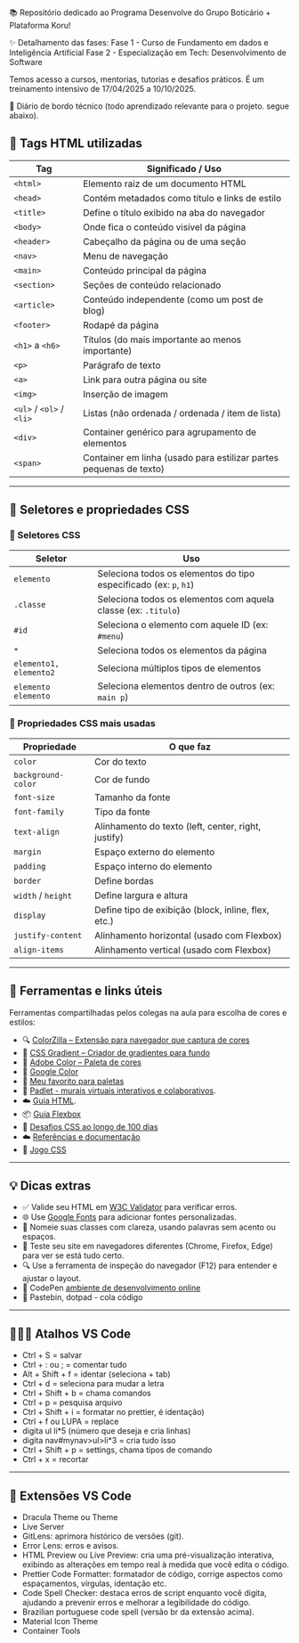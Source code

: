 📚 Repositório dedicado ao Programa Desenvolve do Grupo Boticário + Plataforma Koru!

✨ Detalhamento das fases:
Fase 1 - Curso de Fundamento em dados e Inteligência Artificial
Fase 2 - Especialização em Tech: Desenvolvimento de Software

Temos acesso a cursos, mentorias, tutorias e desafios práticos. É um treinamento intensivo de 17/04/2025 a 10/10/2025.

📌 Diário de bordo técnico (todo aprendizado relevante para o projeto. segue abaixo).

## 🧩 Tags HTML utilizadas

| Tag              | Significado / Uso                                                   |
|------------------|----------------------------------------------------------------------|
| `<html>`         | Elemento raiz de um documento HTML                                  |
| `<head>`         | Contém metadados como título e links de estilo                      |
| `<title>`        | Define o título exibido na aba do navegador                         |
| `<body>`         | Onde fica o conteúdo visível da página                              |
| `<header>`       | Cabeçalho da página ou de uma seção                                 |
| `<nav>`          | Menu de navegação                                                   |
| `<main>`         | Conteúdo principal da página                                        |
| `<section>`      | Seções de conteúdo relacionado                                      |
| `<article>`      | Conteúdo independente (como um post de blog)                        |
| `<footer>`       | Rodapé da página                                                    |
| `<h1>` a `<h6>`  | Títulos (do mais importante ao menos importante)                    |
| `<p>`            | Parágrafo de texto                                                  |
| `<a>`            | Link para outra página ou site                                      |
| `<img>`          | Inserção de imagem                                                  |
| `<ul>` / `<ol>` / `<li>` | Listas (não ordenada / ordenada / item de lista)           |
| `<div>`          | Container genérico para agrupamento de elementos                    |
| `<span>`         | Container em linha (usado para estilizar partes pequenas de texto)  |

---

## 🎯 Seletores e propriedades CSS

### 🔹 Seletores CSS

| Seletor               | Uso                                                                 |
|------------------------|----------------------------------------------------------------------|
| `elemento`             | Seleciona todos os elementos do tipo especificado (ex: `p`, `h1`)   |
| `.classe`              | Seleciona todos os elementos com aquela classe (ex: `.titulo`)      |
| `#id`                  | Seleciona o elemento com aquele ID (ex: `#menu`)                    |
| `*`                    | Seleciona todos os elementos da página                              |
| `elemento1, elemento2` | Seleciona múltiplos tipos de elementos                              |
| `elemento elemento`    | Seleciona elementos dentro de outros (ex: `main p`)                 |

### 🎨 Propriedades CSS mais usadas

| Propriedade         | O que faz                                                             |
|----------------------|------------------------------------------------------------------------|
| `color`              | Cor do texto                                                          |
| `background-color`   | Cor de fundo                                                          |
| `font-size`          | Tamanho da fonte                                                      |
| `font-family`        | Tipo da fonte                                                         |
| `text-align`         | Alinhamento do texto (left, center, right, justify)                  |
| `margin`             | Espaço externo do elemento                                            |
| `padding`            | Espaço interno do elemento                                            |
| `border`             | Define bordas                                                         |
| `width` / `height`   | Define largura e altura                                               |
| `display`            | Define tipo de exibição (block, inline, flex, etc.)                   |
| `justify-content`    | Alinhamento horizontal (usado com Flexbox)                            |
| `align-items`        | Alinhamento vertical (usado com Flexbox)                              |

---

## 🎨 Ferramentas e links úteis

Ferramentas compartilhadas pelos colegas na aula para escolha de cores e estilos:

- 🔍 [ColorZilla – Extensão para navegador que captura de cores](https://chromewebstore.google.com/detail/colorzilla/bhlhnicpbhignbdhedgjhgdocnmhomnp?authuser=0&pli=1)
- 🌈 [CSS Gradient – Criador de gradientes para fundo](https://cssgradient.io/)
- 🎨 [Adobe Color – Paleta de cores](https://color.adobe.com/pt/create/color-wheel)
- 🎨 [Google Color](https://partnermarketinghub.withgoogle.com/brands/google-news/visual-identity/color-palette/)
- 🎨 [Meu favorito para paletas](https://colorhunt.co/)
- 📝 [Padlet - murais virtuais interativos e colaborativos](https://padlet.com/).
- ☁️ [Guia HTML](https://htmlreference.io/).
- 📦 [Guia Flexbox](https://origamid.com/projetos/flexbox-guia-completo/)
- 🌈 [Desafios CSS ao longo de 100 dias](https://100dayscss.com/)
- ☁️ [Referências e documentação](https://developer.mozilla.org/pt-BR/)
- 🐸 [Jogo CSS](https://flexboxfroggy.com/#pt.br)

---

## 💡 Dicas extras

- ✅ Valide seu HTML em [W3C Validator](https://validator.w3.org/) para verificar erros.
- 🌐 Use [Google Fonts](https://fonts.google.com/) para adicionar fontes personalizadas.
- 🧠 Nomeie suas classes com clareza, usando palavras sem acento ou espaços.
- 🔧 Teste seu site em navegadores diferentes (Chrome, Firefox, Edge) para ver se está tudo certo.
- 🔍 Use a ferramenta de inspeção do navegador (F12) para entender e ajustar o layout.
- 🔧 CodePen [ambiente de desenvolvimento online](https://codepen.io/)
- 🔧 Pastebin, dotpad - cola código
  

---

## 👩🏽‍💻 Atalhos VS Code

-  Ctrl + S = salvar
-  Ctrl + : ou ; = comentar tudo
-  Alt + Shift + f = identar (seleciona + tab)
-  Ctrl + d = seleciona para mudar a letra
-  Ctrl + Shift + b = chama comandos
-  Ctrl + p = pesquisa arquivo
-  Ctrl + Shift + i = formatar no prettier, é identação)
-  Ctrl + f ou LUPA = replace
-  digita ul li*5 (número que deseja e cria linhas)
-  digita nav#mynav>ul>li*3 = cria tudo isso
-  Ctrl + Shift + p = settings, chama tipos de comando
-  Ctrl + x = recortar

---

## 🧩 Extensões VS Code

-  Dracula Theme ou Theme
-  Live Server
-  GitLens: aprimora histórico de versões (git).
-  Error Lens: erros e avisos.
-  HTML Preview ou Live Preview: cria uma pré-visualização interativa, exibindo as alterações em tempo real à medida que você edita o código.
-  Prettier Code Formatter: formatador de código, corrige aspectos como espaçamentos, vírgulas, identação etc.
-  Code Spell Checker: destaca erros de script enquanto você digita, ajudando a prevenir erros e melhorar a legibilidade do código.
-  Brazilian portuguese code spell (versão br da extensão acima).
-  Material Icon Theme
-  Container Tools



